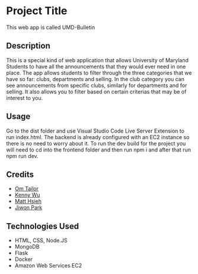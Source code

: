 # Project Title

This web app is called UMD-Bulletin

## Description

This is a special kind of web application that allows University of Maryland Students to have all the announcements that they would ever need in one place. The app allows students to filter through the three categories that we have so far: clubs, departments and selling. In the club category you can see announcements from specific clubs, similarly for departments and for selling. It also allows you to filter based on certain criterias that may be of interest to you.

## Usage

Go to the dist folder and use Visual Studio Code Live Server Extension to run index.html. The backend is already configured with an EC2 instance so there is no need to worry about it. To run the dev build for the project you will need to cd into the frontend folder and then run npm i and after that run npm run dev. 

## Credits

- [Om Tailor](https://github.com/Ostailor)
- [Kenny Wu](https://github.com/KennyWu)
- [Matt Hsieh](https://github.com/matths05)
- [Jiwon Park](https://github.com/jiiione)

## Technologies Used

- HTML, CSS, Node.JS
- MongoDB
- Flask
- Docker
- Amazon Web Services EC2
